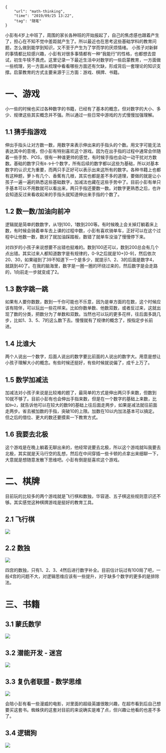 ```
{
    "url": "math-thinking",
    "time": "2019/09/25 13:22",
    "tag": "随笔"
}
```

小彭有4岁上中班了，周围的家长各种班的开始报起了，自己的焦虑感也跟着产生了，担心在不知不觉中差距就产生了。所以最近也在思考这些基础学科的教育问题，怎么做到能学到知识，又不至于产生为了学而学的厌烦情绪。 小孩子对新鲜的事情都比较感兴趣，小彭有对很多事情都有一种“我能行”的性格，也都想去尝试，初生牛犊不畏虎。这里记录一下最近生活中对数学的一些启蒙教育，一方面做一些梳理，另一方面从梳理中看看哪些方面还有欠缺，形成背后一套理论的知识支撑。启蒙教育的方式主要来源于三方面：游戏、棋牌、书籍。

# 一、游戏

小一些的时候也买过各种数字的书籍，已经有了基本的概念，但对数字的大小、多少、规律这些其实概念并不强。所以通过一些日常中游戏的方式慢慢加强理解。

## 1.1 猜手指游戏

伸出手指头让对方数一数，用数字来表示伸出来的手指头的个数。用文字可能无法表达其中的意境，但小彭有特别喜欢这个游戏。因为在出手指的过程中通常会伴随着一些手势、POS，很有一种谁更帅的感觉，有时候手指也会动一动干扰对方数数。基础的数字只有`0-9`十个数字，所有后续的数字都以这些为基础，所以对基本数字的认识尤为重要，而两只手正好可以表示出来这所有的数字。各种书籍上也都有这种题，萝卜有几个、香蕉有几根，其实也都是差不多的道理，要做的就是让小孩子一遍一遍的熟悉这些基础数字，加减法也藏在这些手势中了。目前小彭有单只手基本可以不用数就可以看出来，两只手指还要数一数。对数字更熟悉之后，也许会知道反过来看收起来的手指头就知道伸出来手指的个数了。

## 1.2 数一数/加油向前冲

逻辑就是简单的数数字，从1到100，1数到200等。有时候晚上会关掉灯躺着床上数，有时候会骑着单车去上课的过程中数，小彭有喜欢骑单车，正好可以在这个过程中让他数一数，数对了就加油踩踏板，数错了就单车没油了慢慢停下来。

对四岁的小孩子来说想要不出错也挺难的。数到100还可以，数到200总会有几个点出错。其实过来人都知道数字是有规律的，0-9之后就是10+[0-9]，然后依次20、30，如果碰到了39不知道下一个是多少，就提示1、2、3的后面是数字4，就跳到40了。在我的脑海里，数字是一圈一圈的环绕过来的，然后数字是会走路的，1向前走一步就变成了2。

## 1.3 数字跳一跳

如果有人要你数数，数到一千你可能也不乐意，因为是单方面的在数，这个时候应该有陪伴，可以玩出一些花样来。比如你数单数、他数双数，或者反过来，这就出现了数的分类，把数分为了单数和双数。当然也可以玩的更多花样，往后面多跳几步，比如1、3、5、7的这么数下去。慢慢就有了规律的概念了，按指定步长前进。

## 1.4 比谁大

两个人说出一个数字，后面人说出的数字要比前面的人说出的数字大。用意是想让小孩子理解大小的概念。有些时候还挺好，有些时候就说偏了，成千上万了。

## 1.5 数学加减法

加减法对小孩子来说是比较难的题了，最简单的方式是伸出两只手来数，但数到10就不够了。目前小彭有也会伸出手指来数，但是在一个数字的基础上来数，比如`9+2`，就告诉他可以在较大的数9的基础上往后面走两步，如果是减法就往前面走两步。省去被加数的手指，突破10的上限。加数在10以内加法基本可以搞定。但之后的借位、更大的数还要摸索一下教育方式。

## 1.6 我要去北极

这个游戏是在晚上躺着无聊出来的，他经常说要去北极，所以这个游戏就叫我要去北极，其实就是天马行空的乱想，然后在中间穿插一些卡顿的点拿出来细聊一下，大意就是想随意发散下思维吧。小彭有倒是挺喜欢这个游戏。


# 二、棋牌

目前玩的比较多的两个游戏就是飞行棋和数独，华容道、五子棋这些规则意识还不够。其实感觉这种棋牌游戏是挺好的教育工具。

## 2.1 飞行棋
![](/static/uploads/math-feixingqi.jpeg)

## 2.2 数独
![](/static/uploads/math-shudu.jpg)

四宫的数独，只有1、2、3、4然后进行数字补全。目前估计玩过有100局了吧，一般4宫的问题不大，对逻辑思维应该有一些提升，对于缺多个数字的更多的是排除法。

# 三、书籍

## 3.1 蒙氏数学
![](/static/uploads/math-mengshu.jpg)

## 3.2 潜能开发 - 迷宫
![](/static/uploads/math-migong.jpg)

## 3.3 复仇者联盟 - 数学思维
![](/static/uploads/math-mcu.jpg)

会陪小彭有看一些漫威的电影，对里面的超级英雄很敢兴趣，在超市看到后自己想要买这套书。蜘蛛侠的这套对目前的来说确实是难了点，但兴趣让他看的也差不多了。

## 3.4 逻辑狗
![](/static/uploads/math-luojigou.jpg)


